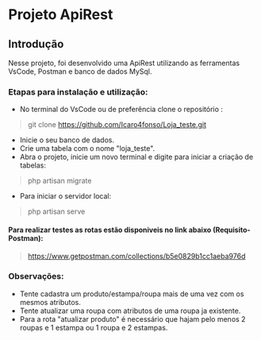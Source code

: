 # Projeto ApiRest

## Introdução
Nesse projeto, foi desenvolvido uma ApiRest utilizando as ferramentas VsCode, Postman e  banco de dados MySql.

### Etapas para instalação e utilização:
* No terminal do VsCode ou de preferência clone o repositório :
>  git clone https://github.com/Icaro4fonso/Loja_teste.git
* Inicie o seu banco de dados.
* Crie uma tabela com o nome "loja_teste".
* Abra o projeto, inicie um novo terminal e digite para iniciar a criação de tabelas:
>  php artisan migrate
* Para iniciar o servidor local:
> php artisan serve

#### Para realizar testes as rotas estão disponiveis no link abaixo (Requisito-Postman):
> https://www.getpostman.com/collections/b5e0829b1cc1aeba976d


### Observações:
* Tente cadastra um produto/estampa/roupa mais de uma vez com os mesmos atributos.
* Tente atualizar uma roupa com atributos de uma roupa ja existente.
* Para a rota "atualizar produto" é necessário que hajam pelo menos 2 roupas e 1 estampa ou 1 roupa e 2 estampas.
